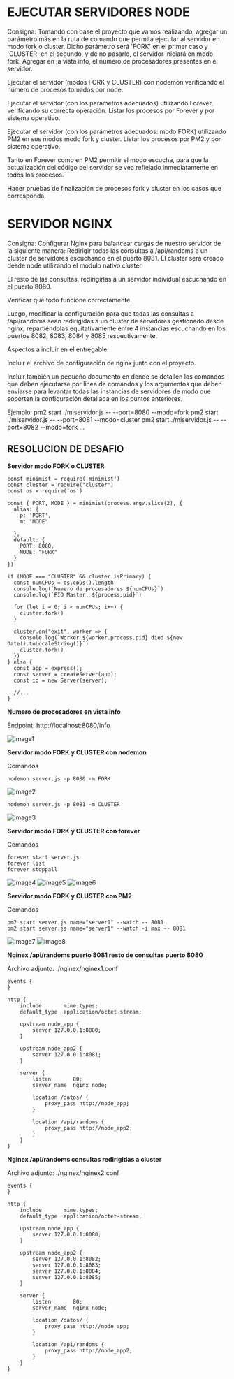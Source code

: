 # EJECUTAR SERVIDORES NODE
Consigna:
Tomando con base el proyecto que vamos realizando, agregar un parámetro más en la ruta de comando que permita ejecutar al servidor en modo fork o cluster. Dicho parámetro será 'FORK' en el primer caso y 'CLUSTER' en el segundo, y de no pasarlo, el servidor iniciará en modo fork.
Agregar en la vista info, el número de procesadores presentes en el servidor.

Ejecutar el servidor (modos FORK y CLUSTER) con nodemon verificando el número de procesos tomados por node.

Ejecutar el servidor (con los parámetros adecuados) utilizando Forever, verificando su correcta operación. Listar los procesos por Forever y por sistema operativo.

Ejecutar el servidor (con los parámetros adecuados: modo FORK) utilizando PM2 en sus modos modo fork y cluster. Listar los procesos por PM2 y por sistema operativo.

Tanto en Forever como en PM2 permitir el modo escucha, para que la actualización del código del servidor se vea reflejado inmediatamente en todos los procesos.

Hacer pruebas de finalización de procesos fork y cluster en los casos que corresponda.

# SERVIDOR NGINX
Consigna:
Configurar Nginx para balancear cargas de nuestro servidor de la siguiente manera:
Redirigir todas las consultas a /api/randoms a un cluster de servidores escuchando en el puerto 8081. El cluster será creado desde node utilizando el módulo nativo cluster.

El resto de las consultas, redirigirlas a un servidor individual escuchando en el puerto 8080.

Verificar que todo funcione correctamente.

Luego, modificar la configuración para que todas las consultas a /api/randoms sean redirigidas a un cluster de servidores gestionado desde nginx, repartiéndolas equitativamente entre 4 instancias escuchando en los puertos 8082, 8083, 8084 y 8085 respectivamente.

Aspectos a incluir en el entregable:

Incluir el archivo de configuración de nginx junto con el proyecto.

Incluir también un pequeño documento en donde se detallen los comandos que deben ejecutarse por línea de comandos y los argumentos que deben enviarse para levantar todas las instancias de servidores de modo que soporten la configuración detallada en los puntos anteriores.

Ejemplo:
pm2 start ./miservidor.js -- --port=8080 --modo=fork
pm2 start ./miservidor.js -- --port=8081 --modo=cluster
pm2 start ./miservidor.js -- --port=8082 --modo=fork
...


## RESOLUCION DE DESAFIO

**Servidor modo FORK o CLUSTER**

```
const minimist = require('minimist')
const cluster = require("cluster")
const os = require('os')

const { PORT, MODE } = minimist(process.argv.slice(2), {
  alias: {
    p: 'PORT',
    m: "MODE"

  },
  default: {
    PORT: 8080,
    MODE: "FORK"
  }
})

if (MODE === "CLUSTER" && cluster.isPrimary) {  
  const numCPUs = os.cpus().length
  console.log(`Numero de procesadores ${numCPUs}`)
  console.log(`PID Master: ${process.pid}`)

  for (let i = 0; i < numCPUs; i++) {
    cluster.fork()
  }

  cluster.on("exit", worker => {
    console.log(`Worker ${worker.process.pid} died ${new Date().toLocaleString()}`)
    cluster.fork()
  })
} else {
  const app = express();
  const server = createServer(app);
  const io = new Server(server);

  //...
}

```

**Numero de procesadores en vista info**

Endpoint: http://localhost:8080/info

![image1](./public/images/image1.png)

**Servidor modo FORK y CLUSTER con nodemon**

Comandos

```
nodemon server.js -p 8080 -m FORK

```

![image2](./public/images/image2.png)

```
nodemon server.js -p 8081 -m CLUSTER

```

![image3](./public/images/image3.png)

**Servidor modo FORK y CLUSTER con forever**

Comandos

```
forever start server.js
forever list
forever stoppall
```

![image4](./public/images/image4.png)
![image5](./public/images/image5.png)
![image6](./public/images/image6.png)

**Servidor modo FORK y CLUSTER con PM2**

Comandos

```
pm2 start server.js name="server1" --watch -- 8081
pm2 start server.js name="server1" --watch -i max -- 8081
```

![image7](./public/images/image7.png)
![image8](./public/images/image8.png)

**Nginex /api/randoms puerto 8081 resto de consultas puerto 8080**

Archivo adjunto: ./nginex/nginex1.conf

```
events {
}

http {
    include       mime.types;
    default_type  application/octet-stream;

    upstream node_app {
        server 127.0.0.1:8080;
    }

    upstream node_app2 {
        server 127.0.0.1:8081;
    }

    server {
        listen       80;
        server_name  nginx_node;

        location /datos/ {
            proxy_pass http://node_app;
        }
        
        location /api/randoms {
            proxy_pass http://node_app2;
        }
    }
}
```

**Nginex /api/randoms consultas redirigidas a cluster**

Archivo adjunto: ./nginex/nginex2.conf

```
events {
}

http {
    include       mime.types;
    default_type  application/octet-stream;

    upstream node_app {
        server 127.0.0.1:8080;
    }

    upstream node_app2 {
        server 127.0.0.1:8082;
        server 127.0.0.1:8083;
        server 127.0.0.1:8084;
        server 127.0.0.1:8085;
    }

    server {
        listen       80;
        server_name  nginx_node;

        location /datos/ {
            proxy_pass http://node_app;
        }
        
        location /api/randoms {
            proxy_pass http://node_app2;
        }
    }
}
```
